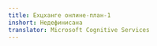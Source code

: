 ```yaml
---
title: Еxцханге онлине-план-1
inshort: Недефинисана
translator: Microsoft Cognitive Services
---
```




